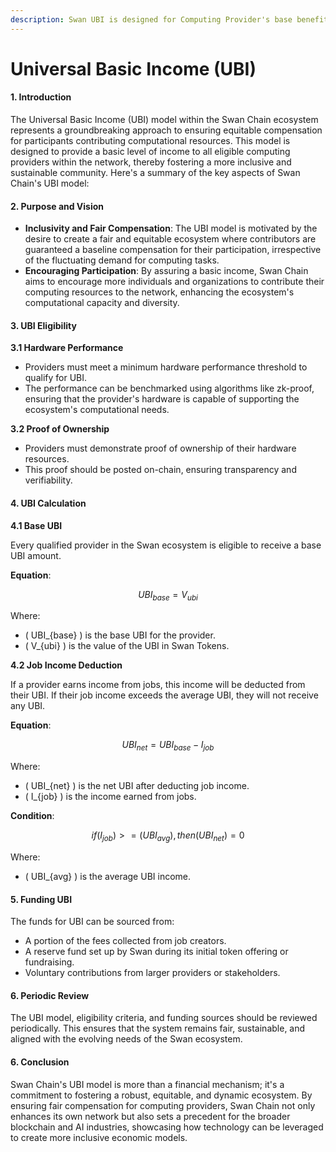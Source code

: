 ```yaml
---
description: Swan UBI is designed for Computing Provider's base benefit
---
```


# Universal Basic Income (UBI)

#### **1. Introduction**

The Universal Basic Income (UBI) model within the Swan Chain ecosystem represents a groundbreaking approach to ensuring equitable compensation for participants contributing computational resources. This model is designed to provide a basic level of income to all eligible computing providers within the network, thereby fostering a more inclusive and sustainable community. Here's a summary of the key aspects of Swan Chain's UBI model:

#### 2. Purpose and Vision

* **Inclusivity and Fair Compensation**: The UBI model is motivated by the desire to create a fair and equitable ecosystem where contributors are guaranteed a baseline compensation for their participation, irrespective of the fluctuating demand for computing tasks.
* **Encouraging Participation**: By assuring a basic income, Swan Chain aims to encourage more individuals and organizations to contribute their computing resources to the network, enhancing the ecosystem's computational capacity and diversity.

#### **3. UBI Eligibility**

**3.1 Hardware Performance**

* Providers must meet a minimum hardware performance threshold to qualify for UBI.
* The performance can be benchmarked using algorithms like zk-proof, ensuring that the provider's hardware is capable of supporting the ecosystem's computational needs.

**3.2 Proof of Ownership**

* Providers must demonstrate proof of ownership of their hardware resources.
* This proof should be posted on-chain, ensuring transparency and verifiability.

#### **4. UBI Calculation**

**4.1 Base UBI**

Every qualified provider in the Swan ecosystem is eligible to receive a base UBI amount.

**Equation**:&#x20;

$$
UBI_{base} = V_{ubi}
$$



Where:

* ( UBI\_{base} ) is the base UBI for the provider.
* ( V\_{ubi} ) is the value of the UBI in Swan Tokens.

**4.2 Job Income Deduction**

If a provider earns income from jobs, this income will be deducted from their UBI. If their job income exceeds the average UBI, they will not receive any UBI.

**Equation**:



$$
UBI_{net} = UBI_{base} - I_{job}
$$

Where:

* ( UBI\_{net} ) is the net UBI after deducting job income.
* ( I\_{job} ) is the income earned from jobs.

**Condition**:&#x20;



$$
if ( I_{job} ) >= ( UBI_{avg} ), then ( UBI_{net} ) = 0
$$

Where:

* ( UBI\_{avg} ) is the average UBI income.

#### **5. Funding UBI**

The funds for UBI can be sourced from:

* A portion of the fees collected from job creators.
* A reserve fund set up by Swan during its initial token offering or fundraising.
* Voluntary contributions from larger providers or stakeholders.

#### **6. Periodic Review**

The UBI model, eligibility criteria, and funding sources should be reviewed periodically. This ensures that the system remains fair, sustainable, and aligned with the evolving needs of the Swan ecosystem.

#### **6. Conclusion**

Swan Chain's UBI model is more than a financial mechanism; it's a commitment to fostering a robust, equitable, and dynamic ecosystem. By ensuring fair compensation for computing providers, Swan Chain not only enhances its own network but also sets a precedent for the broader blockchain and AI industries, showcasing how technology can be leveraged to create more inclusive economic models.
